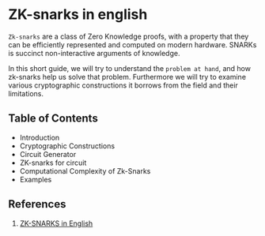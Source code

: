 ZK-snarks in english 
=== 

`Zk-snarks` are a class of Zero Knowledge proofs, with a property that they can be efficiently represented and computed on modern hardware. SNARKs
is succinct non-interactive arguments of knowledge. 

In this short guide, we will try to understand the `problem at hand`, and how zk-snarks help us solve that problem. Furthermore we will try to examine various cryptographic constructions it borrows from the field and their limitations. 


## Table of Contents 
- Introduction 
- Cryptographic Constructions
- Circuit Generator 
- ZK-snarks for circuit
- Computational Complexity of Zk-Snarks 
- Examples 


## References 
1. [ZK-SNARKS in English](https://docs.google.com/presentation/d/1verXkmrW8kVfQ8FVjsEp0UzkHUQkq--YU7uCKAMQA8g/edit?usp=sharing)
